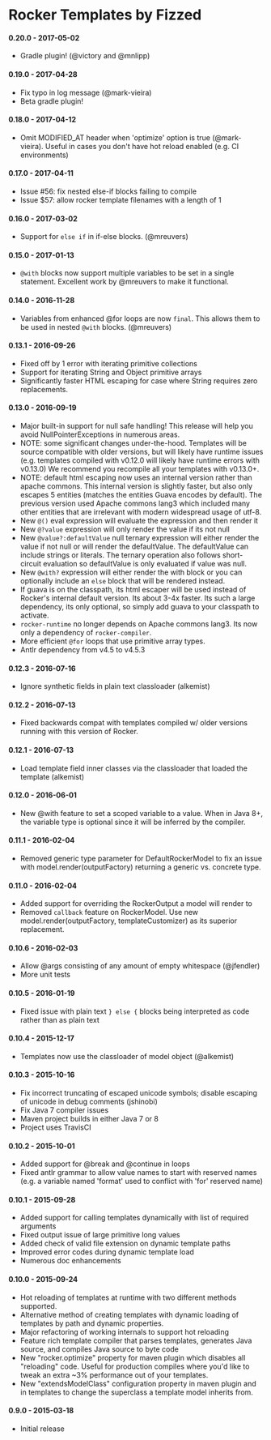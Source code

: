 Rocker Templates by Fizzed
==========================

#### 0.20.0 - 2017-05-02

 - Gradle plugin! (@victory and @mnlipp)

#### 0.19.0 - 2017-04-28

 - Fix typo in log message (@mark-vieira)
 - Beta gradle plugin!

#### 0.18.0 - 2017-04-12

 - Omit MODIFIED_AT header when 'optimize' option is true (@mark-vieira). 
   Useful in cases you don't have hot reload enabled (e.g. CI environments)

#### 0.17.0 - 2017-04-11

 - Issue #56: fix nested else-if blocks failing to compile
 - Issue $57: allow rocker template filenames with a length of 1

#### 0.16.0 - 2017-03-02
  
 - Support for `else if` in if-else blocks. (@mreuvers)

#### 0.15.0 - 2017-01-13

 - `@with` blocks now support multiple variables to be set in a single statement.
   Excellent work by @mreuvers to make it functional.

#### 0.14.0 - 2016-11-28

 - Variables from enhanced @for loops are now `final`.  This allows them to be
   used in nested `@with` blocks. (@mreuvers)

#### 0.13.1 - 2016-09-26

 - Fixed off by 1 error with iterating primitive collections
 - Support for iterating String and Object primitive arrays
 - Significantly faster HTML escaping for case where String requires zero
   replacements.

#### 0.13.0 - 2016-09-19
 
 - Major built-in support for null safe handling!  This release will help you
   avoid NullPointerExceptions in numerous areas.
 - NOTE: some significant changes under-the-hood. Templates will be source
   compatible with older versions, but will likely have runtime issues (e.g.
   templates compiled with v0.12.0 will likely have runtime errors with v0.13.0)
   We recommend you recompile all your templates with v0.13.0+.
 - NOTE: default html escaping now uses an internal version rather than apache
   commons.  This internal version is slightly faster, but also only escapes
   5 entities (matches the entities Guava encodes by default).  The previous 
   version used Apache commons lang3 which included many other entities that are
   irrelevant with modern widespread usage of utf-8.
 - New `@()` eval expression will evaluate the expression and then render it
 - New `@?value` expression will only render the value if its not null
 - New `@value?:defaultValue` null ternary expression will either render the
   value if not null or will render the defaultValue.  The defaultValue can
   include strings or literals.  The ternary operation also follows short-circuit
   evaluation so defaultValue is only evaluated if value was null.
 - New `@with?` expression will either render the with block or you can optionally
   include an `else` block that will be rendered instead.
 - If guava is on the classpath, its html escaper will be used instead of 
   Rocker's internal default version.  Its about 3-4x faster.  Its such a large
   dependency, its only optional, so simply add guava to your classpath to
   activate.
 - `rocker-runtime` no longer depends on Apache commons lang3.  Its now only a
   dependency of `rocker-compiler`.
 - More efficient `@for` loops that use primitive array types.
 - Antlr dependency from v4.5 to v4.5.3

#### 0.12.3 - 2016-07-16

 - Ignore synthetic fields in plain text classloader (alkemist)

#### 0.12.2 - 2016-07-13

 - Fixed backwards compat with templates compiled w/ older versions running with this
   version of Rocker.

#### 0.12.1 - 2016-07-13

 - Load template field inner classes via the classloader that loaded the template (alkemist)

#### 0.12.0 - 2016-06-01

 - New @with feature to set a scoped variable to a value.  When in Java 8+, the
   variable type is optional since it will be inferred by the compiler.

#### 0.11.1 - 2016-02-04

 - Removed generic type parameter for DefaultRockerModel to fix an issue with
   model.render(outputFactory) returning a generic vs. concrete type.

#### 0.11.0 - 2016-02-04

 - Added support for overriding the RockerOutput a model will render to
 - Removed `callback` feature on RockerModel. Use new model.render(outputFactory, templateCustomizer)
   as its superior replacement.

#### 0.10.6 - 2016-02-03

 - Allow @args consisting of any amount of empty whitespace (@jfendler)
 - More unit tests

#### 0.10.5 - 2016-01-19

 - Fixed issue with plain text `} else {` blocks being interpreted as code rather
   than as plain text

#### 0.10.4 - 2015-12-17

 - Templates now use the classloader of model object (@alkemist)

#### 0.10.3 - 2015-10-16

 - Fix incorrect truncating of escaped unicode symbols; disable escaping of
   unicode in debug comments (jshinobi)
 - Fix Java 7 compiler issues
 - Maven project builds in either Java 7 or 8
 - Project uses TravisCI

#### 0.10.2 - 2015-10-01

 - Added support for @break and @continue in loops
 - Fixed antlr grammar to allow value names to start with reserved names (e.g.
   a variable named 'format' used to conflict with 'for' reserved name)

#### 0.10.1 - 2015-09-28

 - Added support for calling templates dynamically with list of required arguments
 - Fixed output issue of large primitive long values
 - Added check of valid file extension on dynamic template paths
 - Improved error codes during dynamic template load
 - Numerous doc enhancements

#### 0.10.0 - 2015-09-24

 - Hot reloading of templates at runtime with two different methods supported.
 - Alternative method of creating templates with dynamic loading of templates
   by path and dynamic properties.
 - Major refactoring of working internals to support hot reloading
 - Feature rich template compiler that parses templates, generates Java source,
   and compiles Java source to byte code
 - New "rocker.optimize" property for maven plugin which disables all "reloading"
   code. Useful for production compiles where you'd like to tweak an extra ~3%
   performance out of your templates.
 - New "extendsModelClass" configuration property in maven plugin and in templates
   to change the superclass a template model inherits from.

#### 0.9.0 - 2015-03-18

 - Initial release
